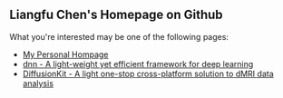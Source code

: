## Liangfu Chen's Homepage on Github

What you're interested may be one of the following pages:

- [My Personal Hompage](http://liangfu.org/)
- [dnn - A light-weight yet efficient framework for deep learning](http://liangfu.github.io/dnn/)
- [DiffusionKit - A light one-stop cross-platform solution to dMRI data analysis](http://diffusion.brainnetome.org/)



